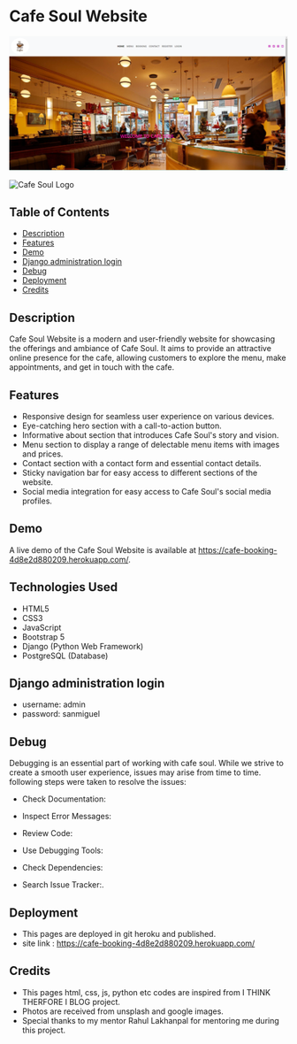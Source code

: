 

# Cafe Soul Website
![Alt Text](media/cafepic.png)

![Cafe Soul Logo](media/cafesoullogo)

## Table of Contents

- [Description](#description)
- [Features](#features)
- [Demo](#demo)
- [Django administration login](#admin)
- [Debug](#debug)
- [Deployment](#deployment)
- [Credits](#credits)

## Description

Cafe Soul Website is a modern and user-friendly website for showcasing the offerings and ambiance of Cafe Soul. It aims to provide an attractive online presence for the cafe, allowing customers to explore the menu, make appointments, and get in touch with the cafe.

## Features

- Responsive design for seamless user experience on various devices.
- Eye-catching hero section with a call-to-action button.
- Informative about section that introduces Cafe Soul's story and vision.
- Menu section to display a range of delectable menu items with images and prices.
- Contact section with a contact form and essential contact details.
- Sticky navigation bar for easy access to different sections of the website.
- Social media integration for easy access to Cafe Soul's social media profiles.

## Demo

A live demo of the Cafe Soul Website is available at https://cafe-booking-4d8e2d880209.herokuapp.com/.

## Technologies Used

- HTML5
- CSS3
- JavaScript
- Bootstrap 5
- Django (Python Web Framework)
- PostgreSQL (Database)

## Django administration login

- username: admin
- password: sanmiguel


## Debug

Debugging is an essential part of working with cafe soul. While we strive to create a smooth user experience, issues may arise from time to time. following steps were taken to resolve the issues:

- Check Documentation:

- Inspect Error Messages:

- Review Code:

- Use Debugging Tools:

- Check Dependencies:

- Search Issue Tracker:.



## Deployment


- This pages are deployed in git heroku and published.
- site link : https://cafe-booking-4d8e2d880209.herokuapp.com/



## Credits


- This pages html, css, js, python etc codes are inspired from I THINK THERFORE I BLOG project.
- Photos are received from unsplash and google images. 
- Special thanks to my mentor Rahul Lakhanpal for mentoring me during this project.
